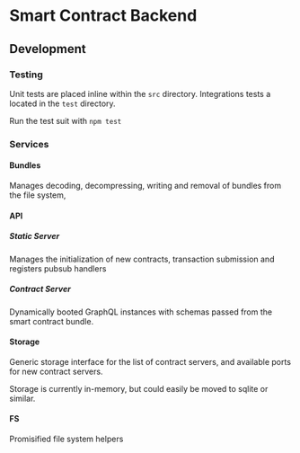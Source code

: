 # Smart Contract Backend

## Development

### Testing
Unit tests are placed inline within the `src` directory. Integrations tests a located in the `test` directory.

Run the test suit with `npm test`

### Services
#### Bundles
Manages decoding, decompressing, writing and removal of bundles from the file system,

#### API
##### Static Server
Manages the initialization of new contracts, transaction submission and registers pubsub handlers

##### Contract Server
Dynamically booted GraphQL instances with schemas passed from the smart contract bundle.

#### Storage
Generic storage interface for the list of contract servers, and available ports for new contract servers.

Storage is currently in-memory, but could easily be moved to sqlite or similar.

#### FS
Promisified file system helpers